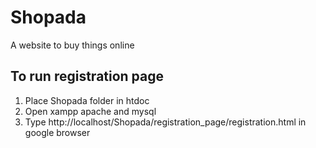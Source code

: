 # Shopada
A website to buy things online

## To run registration page
1. Place Shopada folder in htdoc
1. Open xampp apache and mysql
1. Type http://localhost/Shopada/registration_page/registration.html in google browser
